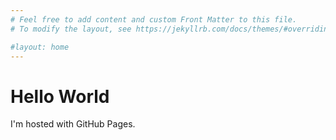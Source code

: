 ```yaml
---
# Feel free to add content and custom Front Matter to this file.
# To modify the layout, see https://jekyllrb.com/docs/themes/#overriding-theme-defaults

#layout: home
---
```

<!DOCTYPE html>
<html>
<body>
<h1>Hello World</h1>
<p>I'm hosted with GitHub Pages.</p>
</body>
</html>
